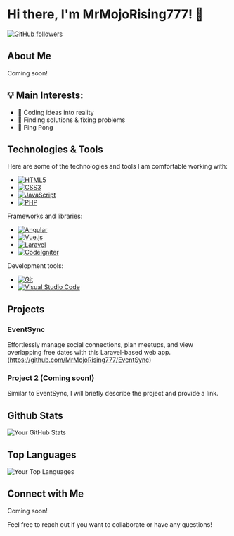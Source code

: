 # Hi there, I'm MrMojoRising777! 👋

[![GitHub followers](https://img.shields.io/github/followers/MrMojoRising777?label=Follow&style=social)](https://github.com/MrMojoRising777)

## About Me

Coming soon!

## 💡 Main Interests:

<ul>
  <li>💭 Coding ideas into reality</li>
  <li>🔎 Finding solutions & fixing problems</li>
  <li>🏓 Ping Pong</li>
</ul>

## Technologies & Tools

Here are some of the technologies and tools I am comfortable working with:

- <a target="_blank" rel="noopener noreferrer nofollow" href="https://img.shields.io/badge/html5-%23E34F26.svg?style=for-the-badge&amp;logo=html5&amp;logoColor=white"><img src="https://img.shields.io/badge/html5-%23E34F26.svg?style=for-the-badge&amp;logo=html5&amp;logoColor=white" alt="HTML5"></a>
- <a target="_blank" rel="noopener noreferrer nofollow" href="https://img.shields.io/badge/css3-%231572B6.svg?style=for-the-badge&amp;logo=css3&amp;logoColor=white"><img src="https://img.shields.io/badge/css3-%231572B6.svg?style=for-the-badge&amp;logo=css3&amp;logoColor=white" alt="CSS3"></a>
- <a target="_blank" rel="noopener noreferrer nofollow" href="https://img.shields.io/badge/javascript-%23323330.svg?style=for-the-badge&amp;logo=javascript&amp;logoColor=%23F7DF1E"><img src="https://img.shields.io/badge/javascript-%23323330.svg?style=for-the-badge&amp;logo=javascript&amp;logoColor=%23F7DF1E" alt="JavaScript"></a>
- <a target="_blank" rel="noopener noreferrer nofollow" href="https://img.shields.io/badge/php-%23777BB4.svg?style=for-the-badge&amp;logo=php&amp;logoColor=white"><img src="https://img.shields.io/badge/php-%23777BB4.svg?style=for-the-badge&amp;logo=php&amp;logoColor=white" alt="PHP"></a>

Frameworks and libraries:

- <a target="_blank" rel="noopener noreferrer nofollow" href="https://img.shields.io/badge/angular-%23DD0031.svg?style=for-the-badge&amp;logo=angular&amp;logoColor=white"><img src="https://img.shields.io/badge/angular-%23DD0031.svg?style=for-the-badge&amp;logo=angular&amp;logoColor=white" alt="Angular"></a>
- <a target="_blank" rel="noopener noreferrer nofollow" href="https://img.shields.io/badge/vuejs-%2335495e.svg?style=for-the-badge&amp;logo=vue.js&amp;logoColor=%234FC08D"><img src="https://img.shields.io/badge/vuejs-%2335495e.svg?style=for-the-badge&amp;logo=vue.js&amp;logoColor=%234FC08D" alt="Vue.js"></a>
- <a target="_blank" rel="noopener noreferrer nofollow" href="https://img.shields.io/badge/laravel-%23FF2D20.svg?style=for-the-badge&amp;logo=laravel&amp;logoColor=white"><img src="https://img.shields.io/badge/laravel-%23FF2D20.svg?style=for-the-badge&amp;logo=laravel&amp;logoColor=white" alt="Laravel"></a>
- <a target="_blank" rel="noopener noreferrer nofollow" href="https://img.shields.io/badge/codeigniter-%23EF4223.svg?style=for-the-badge&amp;logo=codeigniter&amp;logoColor=white"><img src="https://img.shields.io/badge/codeigniter-%23EF4223.svg?style=for-the-badge&amp;logo=codeigniter&amp;logoColor=white" alt="CodeIgniter"></a>

Development tools:

- <a target="_blank" rel="noopener noreferrer nofollow" href="https://img.shields.io/badge/git-%23F05033.svg?style=for-the-badge&amp;logo=git&amp;logoColor=white"><img src="https://img.shields.io/badge/git-%23F05033.svg?style=for-the-badge&amp;logo=git&amp;logoColor=white" alt="Git"></a>
- <a target="_blank" rel="noopener noreferrer nofollow" href="https://img.shields.io/badge/visualstudiocode-%23007ACC.svg?style=for-the-badge&amp;logo=visual-studio-code&amp;logoColor=white"><img src="https://img.shields.io/badge/visualstudiocode-%23007ACC.svg?style=for-the-badge&amp;logo=visual-studio-code&amp;logoColor=white" alt="Visual Studio Code"></a>

## Projects

### EventSync
Effortlessly manage social connections, plan meetups, and view overlapping free dates with this Laravel-based web app.
(https://github.com/MrMojoRising777/EventSync)

### Project 2 (Coming soon!)
Similar to EventSync, I will briefly describe the project and provide a link.

## Github Stats

![Your GitHub Stats](https://github-readme-stats.vercel.app/api?username=MrMojoRising777&show_icons=true&hide=issues,contribs&theme=radical)

## Top Languages

![Your Top Languages](https://github-readme-stats.vercel.app/api/top-langs/?username=MrMojoRising777&layout=compact&theme=radical)

## Connect with Me

Coming soon!

Feel free to reach out if you want to collaborate or have any questions!
